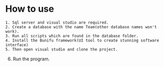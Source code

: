 # How to use
	1. Sql server and visual studio are required.
	2. Create a database with the name Team(other database names won't work).
	3. Run all scripts which are found in the database folder.
	4. Install the Bunifu framework(UI tool to create stunning software interface)
	5. Then open visual studio and clone the project.
  6. Run the program.
   

